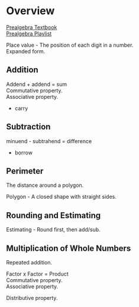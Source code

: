 # Overview

[Prealgebra Textbook](https://www.redwoods.edu/Portals/121/PreAlgText/Prealgebra.pdf?ver=2016-02-09-153714-077)  
[Prealgebra Playlist](https://www.youtube.com/playlist?list=PL7D04E9B9C4C01309)  

Place value - The position of each digit in a number.  
Expanded form.  

## Addition
Addend + addend = sum  
Commutative property.  
Associative property.  
- carry

## Subtraction
minuend - subtrahend = difference  
- borrow

## Perimeter
The distance around a polygon.  

Polygon - A closed shape with straight sides.  

## Rounding and Estimating
Estimating - Round first, then add/sub.  

## Multiplication of Whole Numbers
Repeated addition.  

Factor x Factor = Product  
Commutative property.  
Associative property.  

Distributive property.  

